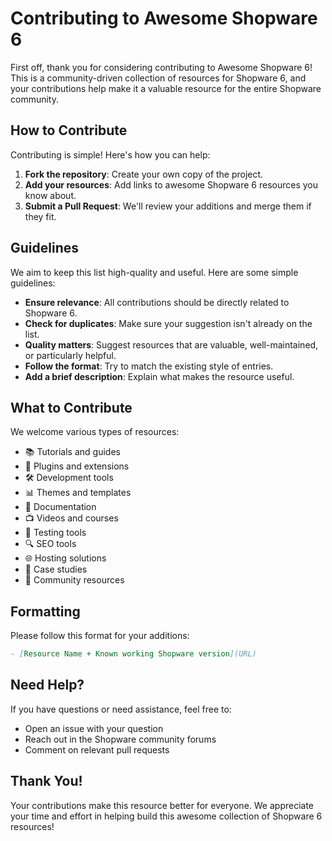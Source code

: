# Contributing to Awesome Shopware 6

First off, thank you for considering contributing to Awesome Shopware 6! This is a community-driven collection of resources for Shopware 6, and your contributions help make it a valuable resource for the entire Shopware community.

## How to Contribute

Contributing is simple! Here's how you can help:

1. **Fork the repository**: Create your own copy of the project.
2. **Add your resources**: Add links to awesome Shopware 6 resources you know about.
3. **Submit a Pull Request**: We'll review your additions and merge them if they fit.

## Guidelines

We aim to keep this list high-quality and useful. Here are some simple guidelines:

- **Ensure relevance**: All contributions should be directly related to Shopware 6.
- **Check for duplicates**: Make sure your suggestion isn't already on the list.
- **Quality matters**: Suggest resources that are valuable, well-maintained, or particularly helpful.
- **Follow the format**: Try to match the existing style of entries.
- **Add a brief description**: Explain what makes the resource useful.

## What to Contribute

We welcome various types of resources:

- 📚 Tutorials and guides
- 🧩 Plugins and extensions
- 🛠️ Development tools
- 📊 Themes and templates
- 📝 Documentation
- 📺 Videos and courses
- 🧪 Testing tools
- 🔍 SEO tools
- 🌐 Hosting solutions
- 💼 Case studies
- 👥 Community resources

## Formatting

Please follow this format for your additions:

```markdown
- [Resource Name + Known working Shopware version](URL)
```

## Need Help?

If you have questions or need assistance, feel free to:

- Open an issue with your question
- Reach out in the Shopware community forums
- Comment on relevant pull requests

## Thank You!

Your contributions make this resource better for everyone. We appreciate your time and effort in helping build this awesome collection of Shopware 6 resources!
